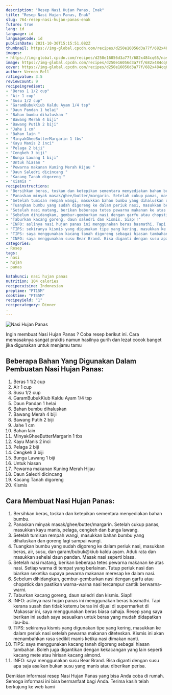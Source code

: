 ```yaml
---
description: "Resep Nasi Hujan Panas, Enak"
title: "Resep Nasi Hujan Panas, Enak"
slug: 764-resep-nasi-hujan-panas-enak
future: true
lang: id
language: id
languageCode: id
publishDate: 2021-10-30T15:15:51.082Z 
thumbnail: https://img-global.cpcdn.com/recipes/d250e16056d3a77f/682x484cq65/nasi-hujan-panas-foto-resep-utama.png
images:
- https://img-global.cpcdn.com/recipes/d250e16056d3a77f/682x484cq65/nasi-hujan-panas-foto-resep-utama.png
image: https://img-global.cpcdn.com/recipes/d250e16056d3a77f/682x484cq65/nasi-hujan-panas-foto-resep-utama.png
cover: https://img-global.cpcdn.com/recipes/d250e16056d3a77f/682x484cq65/nasi-hujan-panas-foto-resep-utama.png
author: Vernon Bell
ratingvalue: 3.5
reviewcount: 9
recipeingredient:
- "Beras 1 1/2 cup"
- "Air 1 cup"
- "Susu 1/2 cup"
- "GaramBubukKiub Kaldu Ayam 1/4 tsp"
- "Daun Pandan 1 helai"
- "Bahan bumbu dihaluskan "
- "Bawang Merah 4 biji"
- "Bawang Putih 2 biji"
- "Jahe 1 cm"
- "Bahan lain "
- "MinyakGheeButterMargarin 1 tbs"
- "Kayu Manis 2 inci"
- "Pelaga 2 biji"
- "Cengkeh 3 biji"
- "Bunga Lawang 1 biji"
- "Untuk hiasan "
- "Pewarna makanan Kuning Merah Hijau "
- "Daun Saledri dicincang "
- "Kacang Tanah digoreng "
- "Kismis "
recipeinstructions:
- "Bersihkan beras, toskan dan ketepikan sementara menyediakan bahan bumbu."
- "Panaskan minyak masak/ghee/butter/margarin. Setelah cukup panas, masukkan kayu manis, pelaga, cengkeh dan bunga lawang."
- "Setelah tumisan rempah wangi, masukkan bahan bumbu yang dihaluskan dan goreng lagi sampai wangi."
- "Tuangkan bumbu yang sudah digoreng ke dalam periuk nasi, masukkan beras, air, susu, dan garam/bubuk@kiub kaldu ayam. Aduk rata dan masukkan sehelai daun pandan. Masak nasi seperti biasa."
- "Setelah nasi matang, berikan beberapa tetes pewarna makanan ke atas nasi. Setiap warna di tempat yang berlainan. Tutup periuk nasi dan biarkan seketika supaya pewarna makanan meresap ke dalam nasi."
- "Sebelum dihidangkan, gembur-gemburkan nasi dengan garfu atau chopstick dan pastikan warna-warna nasi tercampur cantik berwarna-warni."
- "Taburkan kacang goreng, daun saledri dan kismis. Siap!!"
- "INFO: aslinya nasi hujan panas ini menggunakan beras basmathi. Tapi kerana susah dan tidak ketemu beras ini dijual di supermarket di Makassar ini, saya menggunakan beras biasa sahaja. Resep yang saya berikan ini sudah saya sesuaikan untuk beras yang mudah didapatkan ibu-ibu."
- "TIPS: sekiranya kismis yang digunakan tipe yang kering, masukkan ke dalam periuk nasi setelah pewarna makanan diteteskan. Kismis ini akan menambahkan rasa sedikit manis ketika nasi dimakan nanti."
- "TIPS: saya menggunakan kacang tanah digoreng sebagai hiasan tambahan. Boleh juga digantikan dengan kekacangan yang lain seperti kacang mete atau hirisan kacang almond."
- "INFO: saya menggunakan susu Bear Brand. Bisa diganti dengan susu apa saja asalkan bukan susu yang manis atau diberikan perisa."
categories:
- Resep
tags:
- nasi
- hujan
- panas

katakunci: nasi hujan panas 
nutrition: 104 calories
recipecuisine: Indonesian
preptime: "PT15M"
cooktime: "PT45M"
recipeyield: "1"
recipecategory: Dinner
. 
---
```



![Nasi Hujan Panas](https://img-global.cpcdn.com/recipes/d250e16056d3a77f/682x484cq65/nasi-hujan-panas-foto-resep-utama.png)

Ingin membuat Nasi Hujan Panas ? Coba resep berikut ini. Cara memasaknya sangat praktis namun hasilnya gurih dan lezat cocok banget jika digunakan untuk menjamu tamu

<!--inarticleads1-->

## Beberapa Bahan Yang Digunakan Dalam Pembuatan Nasi Hujan Panas:

1. Beras 1 1/2 cup
1. Air 1 cup
1. Susu 1/2 cup
1. GaramBubukKiub Kaldu Ayam 1/4 tsp
1. Daun Pandan 1 helai
1. Bahan bumbu dihaluskan 
1. Bawang Merah 4 biji
1. Bawang Putih 2 biji
1. Jahe 1 cm
1. Bahan lain 
1. MinyakGheeButterMargarin 1 tbs
1. Kayu Manis 2 inci
1. Pelaga 2 biji
1. Cengkeh 3 biji
1. Bunga Lawang 1 biji
1. Untuk hiasan 
1. Pewarna makanan Kuning Merah Hijau 
1. Daun Saledri dicincang 
1. Kacang Tanah digoreng 
1. Kismis 



<!--inarticleads2-->

## Cara Membuat Nasi Hujan Panas:

1. Bersihkan beras, toskan dan ketepikan sementara menyediakan bahan bumbu.
1. Panaskan minyak masak/ghee/butter/margarin. Setelah cukup panas, masukkan kayu manis, pelaga, cengkeh dan bunga lawang.
1. Setelah tumisan rempah wangi, masukkan bahan bumbu yang dihaluskan dan goreng lagi sampai wangi.
1. Tuangkan bumbu yang sudah digoreng ke dalam periuk nasi, masukkan beras, air, susu, dan garam/bubuk@kiub kaldu ayam. Aduk rata dan masukkan sehelai daun pandan. Masak nasi seperti biasa.
1. Setelah nasi matang, berikan beberapa tetes pewarna makanan ke atas nasi. Setiap warna di tempat yang berlainan. Tutup periuk nasi dan biarkan seketika supaya pewarna makanan meresap ke dalam nasi.
1. Sebelum dihidangkan, gembur-gemburkan nasi dengan garfu atau chopstick dan pastikan warna-warna nasi tercampur cantik berwarna-warni.
1. Taburkan kacang goreng, daun saledri dan kismis. Siap!!
1. INFO: aslinya nasi hujan panas ini menggunakan beras basmathi. Tapi kerana susah dan tidak ketemu beras ini dijual di supermarket di Makassar ini, saya menggunakan beras biasa sahaja. Resep yang saya berikan ini sudah saya sesuaikan untuk beras yang mudah didapatkan ibu-ibu.
1. TIPS: sekiranya kismis yang digunakan tipe yang kering, masukkan ke dalam periuk nasi setelah pewarna makanan diteteskan. Kismis ini akan menambahkan rasa sedikit manis ketika nasi dimakan nanti.
1. TIPS: saya menggunakan kacang tanah digoreng sebagai hiasan tambahan. Boleh juga digantikan dengan kekacangan yang lain seperti kacang mete atau hirisan kacang almond.
1. INFO: saya menggunakan susu Bear Brand. Bisa diganti dengan susu apa saja asalkan bukan susu yang manis atau diberikan perisa.




Demikian informasi  resep Nasi Hujan Panas   yang bisa Anda coba di rumah. Semoga informasi ini bisa bermanfaat bagi Anda. Terima kasih telah berkujung ke web kami
